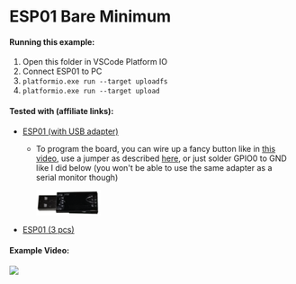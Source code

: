 # ESP01 Bare Minimum

#### Running this example:
1. Open this folder in VSCode Platform IO
2. Connect ESP01 to PC
3. ```platformio.exe run --target uploadfs```
4. ```platformio.exe run --target upload```

#### Tested with (affiliate links):

- [ESP01 (with USB adapter)](https://www.banggood.com/ESP8266-ESP01-WIFI-Transceiver-Wireless-Module-USB-To-ESP8266-Serial-Adapter-Wireless-WIFI-Develoment-Board-p-1408866.htm?p=VG211930430970201902&custlinkid=574792)
  - To program the board, you can wire up a fancy button like in [this video](https://youtu.be/6uaIWZCRSz8), use a jumper as described [here](https://www.diyhobi.com/flash-program-esp-01-using-usb-serial-adapter/), or just solder GPIO0 to GND like I did below (you won't be able to use the same adapter as a serial monitor though)

    <img src="https://raw.githubusercontent.com/oatssss/WiFiSelector/assets/examples/esp01-bare-minimum/gpio0-gnd.png" width="25%" height="25%">

- [ESP01 (3 pcs)](https://www.banggood.com/3Pcs-Upgraded-Version-1M-Flash-ESP-01-WIFI-Transceiver-Wireless-Module-p-980109.html?cur_warehouse=USA&p=VG211930430970201902&custlinkid=574791)

#### Example Video:
[<img src="https://img.youtube.com/vi/nVItGq-AoNE/maxresdefault.jpg" width="50%">](https://youtu.be/nVItGq-AoNE)
